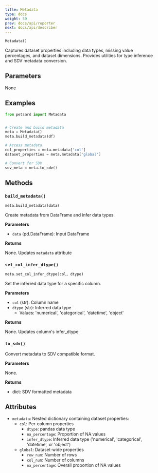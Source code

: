 ```yaml
---
title: Metadata
type: docs
weight: 59
prev: docs/api/reporter
next: docs/api/describer
---
```



```python
Metadata()
```

Captures dataset properties including data types, missing value percentages, and dataset dimensions. Provides utilities for type inference and SDV metadata conversion.

## Parameters

None

## Examples

```python
from petsard import Metadata


# Create and build metadata
meta = Metadata()
meta.build_metadata(df)

# Access metadata
col_properties = meta.metadata['col']
dataset_properties = meta.metadata['global']

# Convert for SDV
sdv_meta = meta.to_sdv()
```

## Methods

### `build_metadata()`

```python
meta.build_metadata(data)
```

Create metadata from DataFrame and infer data types.

**Parameters**

- `data` (pd.DataFrame): Input DataFrame

**Returns**

None. Updates `metadata` attribute

### `set_col_infer_dtype()`

```python
meta.set_col_infer_dtype(col, dtype)
```

Set the inferred data type for a specific column.

**Parameters**

- `col` (str): Column name
- `dtype` (str): Inferred data type
  - Values: 'numerical', 'categorical', 'datetime', 'object'

**Returns**

None. Updates column's infer_dtype

### `to_sdv()`

Convert metadata to SDV compatible format.

**Parameters**

None.

**Returns**

- dict: SDV formatted metadata

## Attributes

- `metadata`: Nested dictionary containing dataset properties:
  - `col`: Per-column properties
    - `dtype`: pandas data type
    - `na_percentage`: Proportion of NA values
    - `infer_dtype`: Inferred data type ('numerical', 'categorical', 'datetime', or 'object')
  - `global`: Dataset-wide properties
    - `row_num`: Number of rows
    - `col_num`: Number of columns
    - `na_percentage`: Overall proportion of NA values
